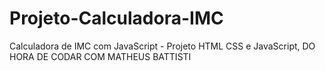 # Projeto-Calculadora-IMC
 Calculadora de IMC com JavaScript - Projeto HTML CSS e JavaScript, DO HORA DE CODAR COM MATHEUS BATTISTI

